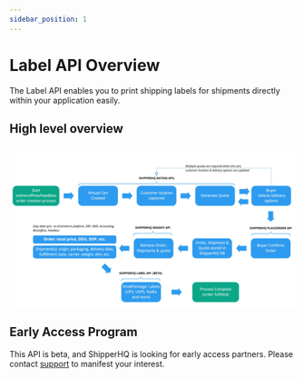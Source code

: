 ```yaml
---
sidebar_position: 1
---
```


# Label API Overview

The Label API enables you to print shipping labels for shipments directly within your application easily.

## High level overview

![High Level Workflow](./complete-rate-insight-label-process.jpg)

## Early Access Program

This API is beta, and ShipperHQ is looking for early access partners.
Please contact [support](mailto:support@shipperhq.com) to manifest your interest.